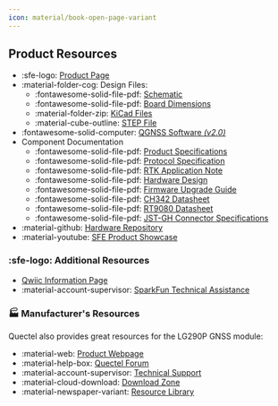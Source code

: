 ```yaml
---
icon: material/book-open-page-variant
---
```


## Product Resources

- :sfe-logo: [Product Page](https://www.sparkfun.com/products/26620)
- :material-folder-cog: Design Files:
	- :fontawesome-solid-file-pdf: [Schematic](./assets/board_files/schematic.pdf)
	- :fontawesome-solid-file-pdf: [Board Dimensions](./assets/board_files/dimensions.pdf)
	- :material-folder-zip: [KiCad Files](./assets/board_files/kicad_files.zip)
	- :material-cube-outline: [STEP File](./assets/3d_model/cad_model.step)
- :fontawesome-solid-computer: [QGNSS Software *(v2.0)*](https://www.quectel.com/download/qgnss_v2-0_en/)
- Component Documentation
	- :fontawesome-solid-file-pdf: [Product Specifications](./assets/component_documentation/Quectel_LG290P03_GNSS_Module_Specification_V1.2.pdf)
	- :fontawesome-solid-file-pdf: [Protocol Specification](./assets/component_documentation/quectel_lg290p03_gnss_protocol_specification_v1-0.pdf)
	- :fontawesome-solid-file-pdf: [RTK Application Note](./assets/component_documentation/quectel_gnss_rtk_application_note_v1-0.pdff)
	- :fontawesome-solid-file-pdf: [Hardware Design](./assets/component_documentation/quectel_lg290p03_hardware_design_v1-1.pdf)
	- :fontawesome-solid-file-pdf: [Firmware Upgrade Guide](./assets/component_documentation/quectel_lg290p03_firmware_upgrade_guide_v1-0.pdf)
	- :fontawesome-solid-file-pdf: [CH342 Datasheet](./assets/component_documentation/CH342%20Datasheet.pdf)
	- :fontawesome-solid-file-pdf: [RT9080 Datasheet](./assets/component_documentation/DS9080.pdf)
	- :fontawesome-solid-file-pdf: [JST-GH Connector Specifications](./assets/component_documentation/JST-GH_datasheet.pdf)
- :material-github: [Hardware Repository](https://github.com/sparkfun/SparkFun_LG290P_Quadband_GNSS_RTK_Breakout)
- :material-youtube: [SFE Product Showcase](https://www.youtube.com/watch?v=a-aU4-Yodzg)


### :sfe-logo: Additional Resources

- [Qwiic Information Page](https://www.sparkfun.com/qwiic)
- :material-account-supervisor: [SparkFun Technical Assistance](https://www.sparkfun.com/technical_assistance)


### 🏭&nbsp;Manufacturer's Resources
Quectel also provides great resources for the LG290P GNSS module:

- :material-web: [Product Webpage](https://www.quectel.com/product/gnss-lg290p/)
- :material-help-box: [Quectel Forum](https://forums.quectel.com/)
- :material-account-supervisor: [Technical Support](https://www.quectel.com/tech-support/)
- :material-cloud-download: [Download Zone](https://www.quectel.com/download-zone/?_sft_product_cat=gnss-modules-standalone)
- :material-newspaper-variant: [Resource Library](https://www.quectel.com/library?_sft_topic=gnss)
